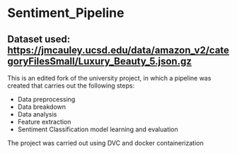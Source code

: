 # Sentiment_Pipeline
## Dataset used: https://jmcauley.ucsd.edu/data/amazon_v2/categoryFilesSmall/Luxury_Beauty_5.json.gz
This is an edited fork of the university project, in which a pipeline was created that carries out the following steps:
- Data preprocessing
- Data breakdown
- Data analysis
- Feature extraction
- Sentiment Classification model learning and evaluation

The project was carried out using DVC and docker containerization
